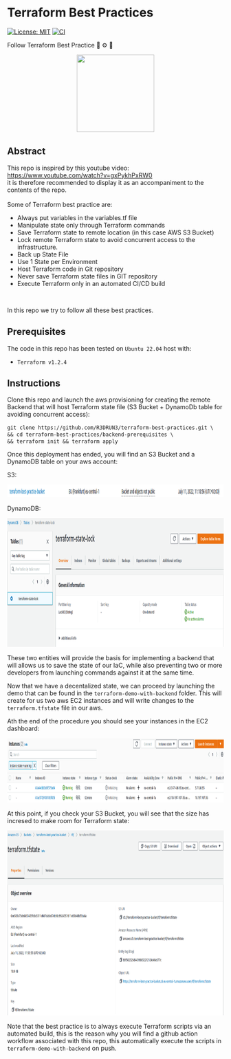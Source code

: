 # Terraform Best Practices
[![License: MIT](https://img.shields.io/badge/License-MIT-yellow.svg)](https://opensource.org/licenses/MIT)
[![CI](https://github.com/R3DRUN3/terraform-best-practices/actions/workflows/CI.yml/badge.svg)](https://github.com/R3DRUN3/terraform-best-practices/actions/workflows/CI.yml)

Follow Terraform Best Practice 🤖 ⚙️ 🔧

<p align="center"><img width="180" height="180" src="https://github.com/yurijserrano/Github-Profile-Readme-Logos/blob/master/cloud/terraform.png"></p>

## Abstract
This repo is inspired by this youtube video: https://www.youtube.com/watch?v=gxPykhPxRW0
<br>
it is therefore recommended to display it as an accompaniment to the contents of the repo.
<br>
<br>
Some of Terraform best practice are:

- Always put variables in the variables.tf file
- Manipulate state only through Terraform commands
- Save Terraform state to remote location (in this case AWS S3 Bucket)
- Lock remote Terraform state to avoid concurrent access to the infrastructure.
- Back up State File
- Use 1 State per Environment
- Host Terraform code in Git repository
- Never save Terraform state files in GIT repository
- Execute Terraform only in an automated CI/CD build

<br>

In this repo we try to follow all these best practices.



## Prerequisites
The code in this repo has been tested on `Ubuntu 22.04` host with:

- `Terraform v1.2.4`

## Instructions
Clone this repo and launch the aws provisioning for creating the remote Backend that will host Terraform state file (S3 Bucket + DynamoDb table for avoiding concurrent access):

```console
git clone https://github.com/R3DRUN3/terraform-best-practices.git \
&& cd terraform-best-practices/backend-prerequisites \
&& terraform init && terraform apply
```

Once this deployment has ended, you will find an S3 Bucket and a DynamoDB table on your aws account:

S3:
<p align="left">
  <img width="1200" height="30" src="./images/tf-state-s3-bucket.png">
</p>

DynamoDB:
<p align="left">
  <img width="1200" height="300" src="./images/tf-state-dynamodb-lock-table.png">
</p>

These two entities will provide the basis for implementing a backend that will allows us to save the state of our IaC, while also preventing two or more developers from launching commands against it at the same time.

Now that we have a decentalized state, we can proceed by launching the demo that can be found in the `terraform-demo-with-backend` folder.
This will create for us two aws EC2 instances and will write changes to the `terraform.tfstate` file in our aws.

Ath the end of the procedure you should see your instances in the EC2 dashboard:

<p align="left">
  <img width="1200" height="150" src="./images/tf-demo-ec2-instances.png">
</p>

At this point, if you check your S3 Bucket, you will see that the size has incresed to make room for Terraform state:

<p align="left">
  <img width="1200" height="430" src="./images/tf-state-s3-bucket-full.png">
</p>

Note that the best practice is to always execute Terraform scripts via an automated build, this is the reason why you will find a github action workflow associated with this repo, this automatically execute the scripts in `terraform-demo-with-backend` on push.


